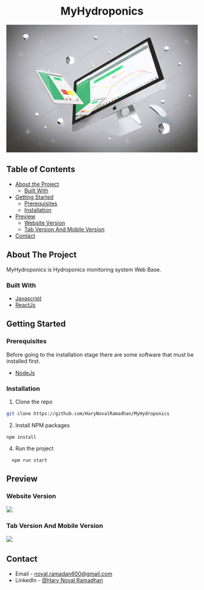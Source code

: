 <p align="center">
  <h1 align="center">MyHydroponics</h1>
  <a href="https://github.com/HaryNovalRamadhan/MyHydroponics">
    <img src="./src/mockup/all.jpg"  alt="mockup">
  </a>
</p>

## Table of Contents

- [About the Project](#about-the-project)
  - [Built With](#built-with)
- [Getting Started](#getting-started)
  - [Prerequisites](#prerequisites)
  - [Installation](#installation)
- [Preview](#preview)
  - [Website Version](#Website-version)
  - [Tab Version And Mobile Version](#tab-version)
- [Contact](#contact)

<!-- ABOUT THE PROJECT -->

## About The Project

MyHydroponics is Hydroponics monitoring system Web Base.

### Built With

- [Javascript](https://www.javascript.com/)
- [ReactJs](https://reactjs.org/)

<!-- GETTING STARTED -->

## Getting Started

### Prerequisites

Before going to the installation stage there are some software that must be installed first.

- [NodeJs](https://nodejs.org/en/download/)

### Installation


1. Clone the repo

```sh
git clone https://github.com/HaryNovalRamadhan/MyHydroponics
```

2. Install NPM packages

```
npm install
```

4. Run the project

```
  npm run start
```

## Preview

### Website Version

  <image src='./src/mockup/dekstop.jpg' />

### Tab Version And Mobile Version

  <image src='./src/mockup/phone&tablet.jpg' />



<!-- CONTACT -->

## Contact

- Email - noval.ramadan600@gmail.com
- LinkedIn - [@Hary Noval Ramadhan](https://www.linkedin.com/in/hary-noval-ramadhan-7ab597218/)